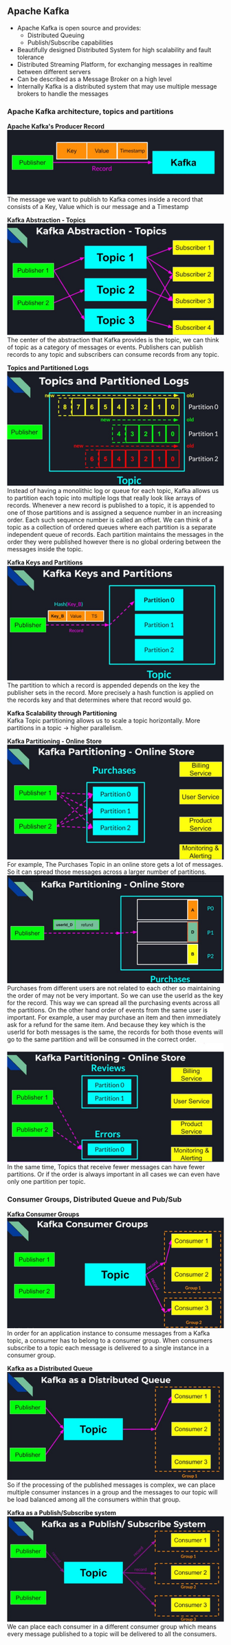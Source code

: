 ## Apache Kafka

* Apache Kafka is open source and provides:
    * Distributed Queuing
    * Publish/Subscribe capabilities
* Beautifully designed Distributed System for high scalability and fault tolerance
* Distributed Streaming Platform, for exchanging messages in realtime between different servers
* Can be described as a Message Broker on a high level
* Internally Kafka is a distributed system that may use multiple message brokers to handle the messages

### Apache Kafka architecture, topics and partitions

**Apache Kafka's Producer Record** <br />
![kafka record](assets/kafka-record.jpg) <br />
The message we want to publish to Kafka comes inside a record that consists of a Key, Value which is our message and a
Timestamp

**Kafka Abstraction - Topics** <br />
![kafka topic](assets/kafka-topic.jpg) <br />
The center of the abstraction that Kafka provides is the topic, we can think of topic as a category of messages or
events. Publishers can publish records to any topic and subscribers can consume records from any topic.

**Topics and Partitioned Logs** <br />
![kafka topic partition](assets/topic-partition.jpg) <br />
Instead of having a monolithic log or queue for each topic, Kafka allows us to partition each topic into multiple logs
that really look like arrays of records. Whenever a new record is published to a topic, it is appended to one of those
partitions and is assigned a sequence number in an increasing order. Each such sequence number is called an offset. We
can think of a topic as a collection of ordered queues where each partition is a separate independent queue of records.
Each partition maintains the messages in the order they were published however there is no global ordering between the
messages inside the topic.

**Kafka Keys and Partitions** <br />
![kafka keys and partition](assets/keys-and-partition.jpg) <br />
The partition to which a record is appended depends on the key the publisher sets in the record. More precisely a hash
function is applied on the records key and that determines where that record would go.

**Kafka Scalability through Partitioning** <br />
Kafka Topic partitioning allows us to scale a topic horizontally. More partitions in a topic -> higher parallelism.

**Kafka Partitioning - Online Store** <br />
![kafka partition 1](assets/partitioning-1.jpg) <br />
For example, The Purchases Topic in an online store gets a lot of messages. So it can spread those messages across a
larger number of partitions. <br />
![kafka partition 2](assets/partitioning-2.jpg) <br />
Purchases from different users are not related to each other so maintaining the order of may not be very important. So
we can use the userId as the key for the record. This way we can spread all the purchasing events across all the
partitions. On the other hand order of events from the same user is important. For example, a user may purchase an item
and then immediately ask for a refund for the same item. And because they key which is the userId for both messages is
the same, the records for both those events will go to the same partition and will be consumed in the correct
order. <br />
![kafka partition 3](assets/partitioning-3.jpg) <br />
In the same time, Topics that receive fewer messages can have fewer partitions. Or if the order is always important in
all cases we can even have only one partition per topic.

### Consumer Groups, Distributed Queue and Pub/Sub

**Kafka Consumer Groups** <br />
![kafka consumer groups](assets/consumer-groups.jpg) <br />
In order for an application instance to consume messages from a Kafka topic, a consumer has to belong to a consumer
group. When consumers subscribe to a topic each message is delivered to a single instance in a consumer group.

**Kafka as a Distributed Queue** <br />
![kafka distributed queue](assets/distributed-queue.jpg) <br />
So if the processing of the published messages is complex, we can place multiple consumer instances in a group and the
messages to our topic will be load balanced among all the consumers within that group.

**Kafka as a Publish/Subscribe system** <br />
![kafka pubsub](assets/pubsub.jpg) <br />
We can place each consumer in a different consumer group which means every message published to a topic will be
delivered to all the consumers.
